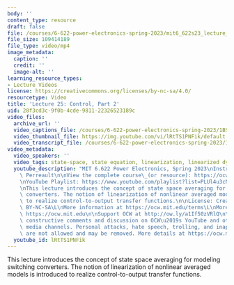 ```yaml
---
body: ''
content_type: resource
draft: false
file: /courses/6-622-power-electronics-spring-2023/mit6_622s23_lecture_25_360p_16_9.mp4
file_size: 109414189
file_type: video/mp4
image_metadata:
  caption: ''
  credit: ''
  image-alt: ''
learning_resource_types:
- Lecture Videos
license: https://creativecommons.org/licenses/by-nc-sa/4.0/
resourcetype: Video
title: 'Lecture 25: Control, Part 2'
uid: 28f3cd3c-9f0b-4cde-9811-22326523189c
video_files:
  archive_url: ''
  video_captions_file: /courses/6-622-power-electronics-spring-2023/1BSzo-ZcL495eDHdiCG5K04-_h2MfekQK_transcript.webvtt
  video_thumbnail_file: https://img.youtube.com/vi/lRtTS1PNFik/default.jpg
  video_transcript_file: /courses/6-622-power-electronics-spring-2023/1BSzo-ZcL495eDHdiCG5K04-_h2MfekQK_transcript.pdf
video_metadata:
  video_speakers: ''
  video_tags: state-space, state equation, linearization, linearized dynamics, 6-622-power-electronics-spring-2023
  youtube_description: "MIT 6.622 Power Electronics, Spring 2023\nInstructor: David\
    \ Perreault\n\nView the complete course\_(or resource): https://ocw.mit.edu/courses/6-622-power-electronics-spring-2023/\L\
    \nYouTube Playlist: https://www.youtube.com/playlist?list=PLUl4u3cNGP62UTc77mJoubhDELSC8lfR0\n\
    \nThis lecture introduces the concept of state space averaging for modeling switching\
    \ converters. The notion of linearization of nonlinear averaged models is introduced\
    \ to realize control-to-output transfer functions.\n\nLicense: Creative Commons\
    \ BY-NC-SA\L\nMore information at https://ocw.mit.edu/terms\L\nMore courses at\
    \ https://ocw.mit.edu\n\nSupport OCW at http://ow.ly/a1If50zVRlQ\n\nWe encourage\
    \ constructive comments and discussion on OCW\u2019s YouTube and other social\
    \ media channels. Personal attacks, hate speech, trolling, and inappropriate comments\
    \ are not allowed and may be removed. More details at https://ocw.mit.edu/comments.\n"
  youtube_id: lRtTS1PNFik
---
```

This lecture introduces the concept of state space averaging for modeling switching converters. The notion of linearization of nonlinear averaged models is introduced to realize control-to-output transfer functions.